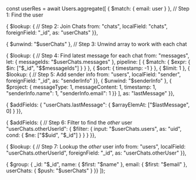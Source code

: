 const userRes = await Users.aggregate([
  { $match: { email: user } }, // Step 1: Find the user

  { $lookup: {               // Step 2: Join Chats
    from: "chats",
    localField: "chats",
    foreignField: "_id",
    as: "userChats"
  }},

  { $unwind: "$userChats" }, // Step 3: Unwind array to work with each chat

  { $lookup: {               // Step 4: Find latest message for each chat
    from: "messages",
    let: { messageIds: "$userChats.messages" },
    pipeline: [
      { $match: { $expr: { $in: ["$_id", "$$messageIds"] } } },
      { $sort: { timestamp: -1 } },
      { $limit: 1 },
      { $lookup: {              // Step 5: Add sender info
        from: "users",
        localField: "sender",
        foreignField: "_id",
        as: "senderInfo"
      }},
      { $unwind: "$senderInfo" },
      { $project: {
        messageType: 1,
        messageContent: 1,
        timestamp: 1,
        "senderInfo.name": 1,
        "senderInfo.email": 1
      }}
    ],
    as: "lastMessage"
  }},

  { $addFields: {
    "userChats.lastMessage": { $arrayElemAt: ["$lastMessage", 0] }
  }},

  { $addFields: {             // Step 6: Filter to find the *other* user
    "userChats.otherUserId": {
      $filter: {
        input: "$userChats.users",
        as: "uid",
        cond: { $ne: ["$$uid", "$_id"] }
      }
    }
  }},

  { $lookup: {               // Step 7: Lookup the *other* user info
    from: "users",
    localField: "userChats.otherUserId",
    foreignField: "_id",
    as: "userChats.otherUser"
  }},

  { $group: {
    _id: "$_id",
    name: { $first: "$name" },
    email: { $first: "$email" },
    userChats: { $push: "$userChats" }
  }}
]);
